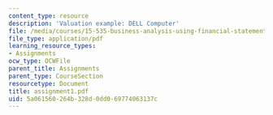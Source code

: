 ```yaml
---
content_type: resource
description: 'Valuation example: DELL Computer'
file: /media/courses/15-535-business-analysis-using-financial-statements-spring-2003/5a061560264b328d0dd069774063137c_assignment1.pdf
file_type: application/pdf
learning_resource_types:
- Assignments
ocw_type: OCWFile
parent_title: Assignments
parent_type: CourseSection
resourcetype: Document
title: assignment1.pdf
uid: 5a061560-264b-328d-0dd0-69774063137c
---
```

